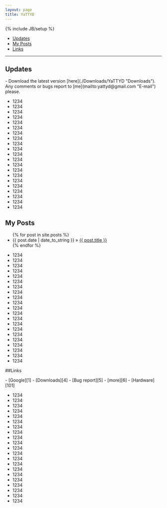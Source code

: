 ```yaml
---
layout: page
title: YaTTYD
---
```

{% include JB/setup %}

+ [Updates](#updates) 
+ [My Posts](#posts)
+ [Links](#links)

----------------------------------

## Updates 
<p id="updates"></p>
- Download the latest version [here](./Downloads/YaTTYD "Downloads"). Any comments or bugs report to [me](mailto:yattyd@gmail.com "E-mail") please.

- 1234
- 1234
- 1234
- 1234
- 1234
- 1234
- 1234
- 1234
- 1234
- 1234
- 1234
- 1234
- 1234
- 1234
- 1234
- 1234
- 1234
- 1234
- 1234
- 1234
- 1234


## My Posts 
<p id="posts"></p>

<ul class="posts">
  {% for post in site.posts %}
    <li><span>{{ post.date | date_to_string }}</span> &raquo; <a href="{{ BASE_PATH }}{{ post.url }}">{{ post.title }}</a></li>
  {% endfor %}
</ul>

- 1234
- 1234
- 1234
- 1234
- 1234
- 1234
- 1234
- 1234
- 1234
- 1234
- 1234
- 1234
- 1234
- 1234
- 1234
- 1234
- 1234
- 1234
- 1234
- 1234
- 1234

##Links 
<p id="links"></p>
- [Google][1]
- [Downloads][4]
- [Bug report][5]
- [more][6]
- [Hardware][101]

  [101]: ./links/hardware "hardware links"
  [1]: http://google.com/        "Google"
  [4]: ./Downloads/YaTTYD        "Downloads"
  [5]: mailto:yattyd@gmail.com   "E-mail"
  [6]: ./links "more links"
  
- 1234
- 1234
- 1234
- 1234
- 1234
- 1234
- 1234
- 1234
- 1234
- 1234
- 1234
- 1234
- 1234
- 1234
- 1234
- 1234
- 1234
- 1234
- 1234
- 1234
- 1234

  
<!-- BEGIN: Powered by Supercounters.com -->
<script type="text/javascript" src="http://widget.supercounters.com/texthit.js"></script>
<script type="text/javascript">var sc_texthit_var = sc_texthit_var || [];sc_text_hit(548097,"","000000");</script>

<!-- END: Powered by Supercounters.com -->
<!-- END: Powered by Supercounters.com -->
